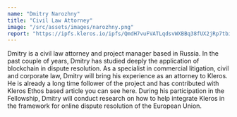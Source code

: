 ```yaml
---
name: "Dmitry Narozhny"
title: "Civil Law Attorney"
image: "/src/assets/images/narozhny.png"
report: "https://ipfs.kleros.io/ipfs/QmdH7vuFVATLqdsvWXBBq38fUX2jRp7tbiQ1MvBr8SDxBc"
---
```


Dmitry is a civil law attorney and project manager based in Russia. In the past couple of years, Dmitry has studied deeply the application of blockchain in dispute resolution. As a specialist in commercial litigation, civil and corporate law, Dmitry will bring his experience as an attorney to Kleros. He is already a long time follower of the project and has contributed with Kleros Ethos based article you can see here. During his participation in the Fellowship, Dmitry will conduct research on how to help integrate Kleros in the framework for online dispute resolution of the European Union.
